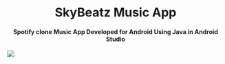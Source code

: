<h1 align="center">SkyBeatz Music App</h1>
<h4 align="center">Spotify clone Music App Developed for Android Using Java in Android Studio</h4>
<p><img src="https://ibb.co/ngJCrgz" align="center"/></p>
